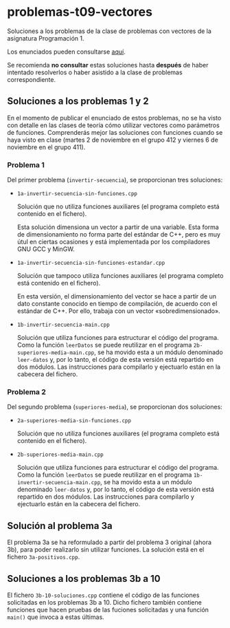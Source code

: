 # problemas-t09-vectores

Soluciones a los problemas de la clase de problemas con vectores de la asignatura Programación 1.

Los enunciados pueden consultarse [aquí](https://miguel-latre.github.io/transparencias/problemas-7-problemas-con-vectores.pdf).

Se recomienda **no consultar** estas soluciones hasta **después** de haber intentado resolverlos o haber asistido a la clase de problemas correspondiente.

## Soluciones a los problemas 1 y 2

En el momento de publicar el enunciado de estos problemas, no se ha visto con detalle en las clases de teoría cómo utilizar vectores como parámetros de funciones. Comprenderás mejor las soluciones con funciones cuando se haya visto en clase (martes 2 de noviembre en el grupo 412 y viernes 6 de noviembre en el grupo 411).

### Problema 1

Del primer problema (`invertir-secuencia`), se proporcionan tres soluciones:

- `1a-invertir-secuencia-sin-funciones.cpp`

  Solución que no utiliza funciones auxiliares (el programa completo está contenido en el fichero).
  
  Esta solución dimensiona un vector a partir de una variable. Esta forma de dimensionamiento no forma parte del estándar de C++, pero es muy útul en ciertas ocasiones y está implementada por los compiladores GNU GCC y MinGW.

- `1a-invertir-secuencia-sin-funciones-estandar.cpp`

  Solución que tampoco utiliza funciones auxiliares (el programa completo está contenido en el fichero).

  En esta versión, el dimensionamiento del vector se hace a partir de un  dato constante conocido en tiempo de compilación, de acuerdo con el estándar de C++. Por ello, trabaja con un vector «sobredimensionado».

- `1b-invertir-secuencia-main.cpp`

  Solución que utiliza funciones para estructurar el código del programa. Como la función `leerDatos` se puede reutilizar en el programa `2b-superiores-media-main.cpp`, se ha movido esta a un módulo denominado `leer-datos` y, por lo tanto, el código de esta versión está repartido en dos módulos. Las instrucciones para compilarlo y ejectuarlo están en la cabecera del fichero.

### Problema 2

Del segundo problema (`superiores-media`), se proporcionan dos soluciones:

- `2a-superiores-media-sin-funciones.cpp`

  Solución que no utiliza funciones auxiliares (el programa completo está contenido en el fichero).
  
- `2b-superiores-media-main.cpp`

  Solución que utiliza funciones para estructurar el código del programa. Como la función `leerDatos` se puede reutilizar en el programa `1b-invertir-secuencia-main.cpp`, se ha movido esta a un módulo denominado `leer-datos` y, por lo tanto, el código de esta versión está repartido en dos módulos. Las instrucciones para compilarlo y ejectuarlo están en la cabecera del fichero.

## Solución al problema 3a

El problema 3a se ha reformulado a partir del problema 3 original (ahora 3b), para poder realizarlo sin utilizar funciones. La solución está en el fichero `3a-positivos.cpp`.

## Soluciones a los problemas 3b a 10

El fichero `3b-10-soluciones.cpp` contiene el código de las funciones solicitadas en los problemas 3b a 10. Dicho fichero también contiene funciones que hacen pruebas de las fuciones solicitadas y una función `main()` que invoca a estas últimas.
